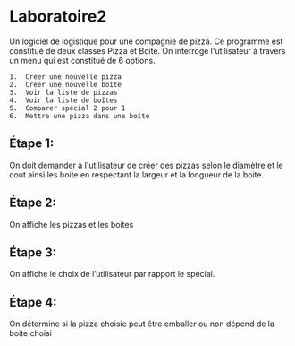 # Laboratoire2

Un logiciel de logistique pour une compagnie de pizza.
Ce programme est constitué de deux classes Pizza et Boite. On interroge l'utilisateur à travers un menu qui est constitué de 6 options.

    1.	Créer une nouvelle pizza 
    2.	Créer une nouvelle boîte
    3.	Voir la liste de pizzas
    4.	Voir la liste de boîtes
    5.	Comparer spécial 2 pour 1
    6.	Mettre une pizza dans une boîte

## Étape 1: 
On doit demander à l'utilisateur de créer des pizzas selon le diamètre et le cout ainsi les boite en respectant la largeur et la longueur de la boite.
## Étape 2:
On affiche les pizzas et les boites 
## Étape 3:
On affiche le choix de l’utilisateur par rapport le spécial.
## Étape 4:
On détermine si la pizza choisie peut être emballer ou non dépend de la boite choisi
